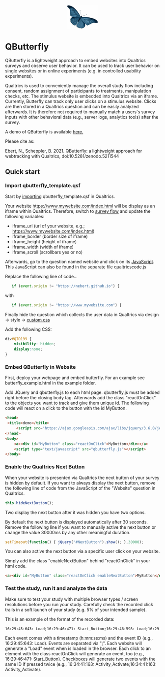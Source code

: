 <p align="center">
    <img src="resources/blue_butterfly.png" alt="Butterfly" width="100px" />
</p>

# QButterfly
QButterfly is a lightweight approach to embed websites into Qualtrics surveys and observe user behavior. It can be used to track user behavior on single websites or in online experiments (e.g. in controlled usability experiments). 

Qualtrics is used to conveniently manage the overall study flow including consent, random assignment of participants to treatments, manipulation checks, etc. The stimulus website is embedded into Qualtrics via an iframe. Currently, Butterfly can track only user clicks on a stimulus website. Clicks are then stored in a Qualtrics question and can be easily analyzed afterwards. It is therefore not required to manually match a users's survey inputs with other behavioral data (e.g., server logs, analytics tools) after the survey.

A demo of QButterfly is available [here.](https://immzhaw.eu.qualtrics.com/jfe/form/SV_887kj9vYpIqnBfU) 

Please cite as:

Ebert, N., Scheppler, B. 2021. QButterfly: a lightweight approach for webtracking with Qualtrics, doi:10.5281/zenodo.5211544

## Quick start

### Import qbutterfly_template.qsf

Start by [importing](https://www.qualtrics.com/support/survey-platform/survey-module/survey-tools/import-and-export-surveys/) qbutterfly_template.qsf in Qualtrics. 

Your website https://www.mywebsite.com/index.html will be display as an iframe within Qualtrics. Therefore, switch to [survey flow](https://www.qualtrics.com/support/survey-platform/survey-module/survey-flow/survey-flow-overview/) and update the following variables:
- iframe_url (url of your website, e.g.; https://www.mywebsite.com/index.html)
- iframe_border (border size of iframe)
- iframe_height (height of iframe)
- iframe_width (width of iframe)
- iframe_scroll (scrollbars yes or no)

Afterwards, go to the question named website and click on its [JavaScript](https://www.qualtrics.com/support/survey-platform/survey-module/question-options/add-javascript/). This JavaScript can also be found in the separate file qualtricscode.js

Replace the following line of code... 
```javascript
   if (event.origin != "https://nebert.github.io") {
```
with

```javascript
   if (event.origin != "https://www.mywebsite.com") {
```

Finally hide the question which collects the user data in Qualtrics via design -> style -> [custom css](https://www.qualtrics.com/support/survey-platform/survey-module/look-feel/fonts-and-colors/#AddCustomCSS)

Add the following CSS:

```css
div#QID199 {
    visibility: hidden;
    display:none;
}
```

### Embed QButterfly in Website

First, deploy your webpage and embed butterfly. For an example see butterfly_example.html in the example folder.

Add JQuery and qbutterfly.js to each html page. qbutterfly.js must be added right before the closing body tag. Afterwards add the class "reactOnClick" to the objects you want to track and give them unique id. The following code will react on a click to the button with the id MyButton. 

```html
<head>
 <title>demo</title>
     <script src="https://ajax.googleapis.com/ajax/libs/jquery/3.6.0/jquery.min.js"></script>    
</head>
<body>
    <a><div id="MyButton" class="reactOnClick">MyButton</div></a>
    <script type="text/javascript" src="qbutterfly.js"></script>  
</body>
```

### Enable the Qualtrics Next Button

When your website is presented via Qualtrics the next button of your survey is hidden by default. If you want to always display the next button, remove the following line of code from the JavaScript of the "Website" question in Qualtrics.

```javascript
this.hideNextButton();
```

Two display the next button after it was hidden you have two options.

By default the next button is displayed automatically after 30 seconds. Remove the following line if you want to manually active the next button or change the value 30000ms by any other meaningful duration.

```javascript
setTimeout(function() { jQuery("#NextButton").show(); },30000);
```

You can also active the next button via a specific user click on your website.

Simply add the class "enableNextButton" behind "reactOnClick" in your html code.

```html
<a><div id="MyButton" class="reactOnClick enableNextButton">MyButton</div></a>
```

### Test the study, run it and analyze the data

Make sure to test your study with multiple browser types / screen resolutions before you run your study. Carefully check the recorded click trails in a soft launch of your study (e.g. 5% of your intended sample). 

This is an example of the format of the recorded data:

```html
16:29:45:643: Load;16:29:46:471: Start_Button;16:29:46:598: Load;16:29:46:790: Activity_Button;16:29:46:909: Load;16:29:47:77: Location_Button;16:29:47:223: Load;16:29:47:398: Speech_Button;16:29:47:522: Load;16:29:48:174: Sound_Activate;16:29:48:174: Sound_Activate;16:29:48:949: Sound_Button;16:29:49:83: Load;
```

Each event comes with a timestamp (h:mm:ss:ms) and the event ID (e.g., 16:29:45:643: Load). Events are separated via ";". Each website will generate a "Load" event when is loaded in the browser. Each click to an element with the class reactOnClick will generate an event, too (e.g., 16:29:46:471: Start_Button). Checkboxes will generate two events with the same ID if pressed twice (e.g., 16:34:41:163: Activity_Activate;16:34:41:163: Activity_Activate).
